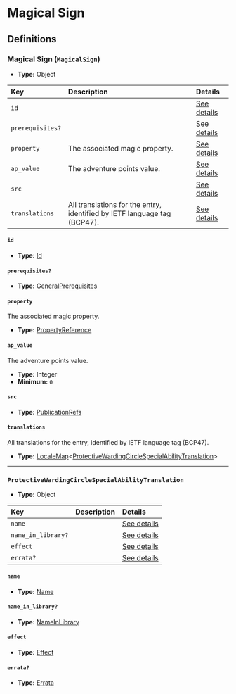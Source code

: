 # Magical Sign

## Definitions

### <a name="MagicalSign"></a> Magical Sign (`MagicalSign`)

- **Type:** Object

Key | Description | Details
:-- | :-- | :--
`id` |  | <a href="#MagicalSign/id">See details</a>
`prerequisites?` |  | <a href="#MagicalSign/prerequisites">See details</a>
`property` | The associated magic property. | <a href="#MagicalSign/property">See details</a>
`ap_value` | The adventure points value. | <a href="#MagicalSign/ap_value">See details</a>
`src` |  | <a href="#MagicalSign/src">See details</a>
`translations` | All translations for the entry, identified by IETF language tag (BCP47). | <a href="#MagicalSign/translations">See details</a>

#### <a name="MagicalSign/id"></a> `id`

- **Type:** <a href="#Id">Id</a>

#### <a name="MagicalSign/prerequisites"></a> `prerequisites?`

- **Type:** <a href="../_Prerequisite.md#GeneralPrerequisites">GeneralPrerequisites</a>

#### <a name="MagicalSign/property"></a> `property`

The associated magic property.

- **Type:** <a href="../_SimpleReferences.md#PropertyReference">PropertyReference</a>

#### <a name="MagicalSign/ap_value"></a> `ap_value`

The adventure points value.

- **Type:** Integer
- **Minimum:** `0`

#### <a name="MagicalSign/src"></a> `src`

- **Type:** <a href="../source/_PublicationRef.md#PublicationRefs">PublicationRefs</a>

#### <a name="MagicalSign/translations"></a> `translations`

All translations for the entry, identified by IETF language tag (BCP47).

- **Type:** <a href="../_LocaleMap.md#LocaleMap">LocaleMap</a>&lt;<a href="#ProtectiveWardingCircleSpecialAbilityTranslation">ProtectiveWardingCircleSpecialAbilityTranslation</a>&gt;

---

### <a name="ProtectiveWardingCircleSpecialAbilityTranslation"></a> `ProtectiveWardingCircleSpecialAbilityTranslation`

- **Type:** Object

Key | Description | Details
:-- | :-- | :--
`name` |  | <a href="#ProtectiveWardingCircleSpecialAbilityTranslation/name">See details</a>
`name_in_library?` |  | <a href="#ProtectiveWardingCircleSpecialAbilityTranslation/name_in_library">See details</a>
`effect` |  | <a href="#ProtectiveWardingCircleSpecialAbilityTranslation/effect">See details</a>
`errata?` |  | <a href="#ProtectiveWardingCircleSpecialAbilityTranslation/errata">See details</a>

#### <a name="ProtectiveWardingCircleSpecialAbilityTranslation/name"></a> `name`

- **Type:** <a href="#Name">Name</a>

#### <a name="ProtectiveWardingCircleSpecialAbilityTranslation/name_in_library"></a> `name_in_library?`

- **Type:** <a href="#NameInLibrary">NameInLibrary</a>

#### <a name="ProtectiveWardingCircleSpecialAbilityTranslation/effect"></a> `effect`

- **Type:** <a href="#Effect">Effect</a>

#### <a name="ProtectiveWardingCircleSpecialAbilityTranslation/errata"></a> `errata?`

- **Type:** <a href="../source/_Erratum.md#Errata">Errata</a>
